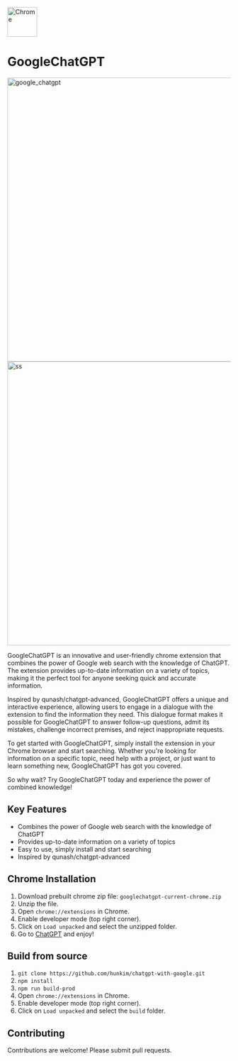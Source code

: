 [link-chrome]: https://chrome.google.com/webstore/detail/googlechatgpt/mdonbhpnpdajiekihkjeneenjhmeipam 'Chrome Web Store'

[<img src="https://user-images.githubusercontent.com/3750161/214147732-c75e96a4-48a4-4b64-b407-c2402e899a75.PNG" height="67" alt="Chrome" valign="middle">][link-chrome]
# GoogleChatGPT
<img width="640" alt="google_chatgpt" src="https://user-images.githubusercontent.com/901975/216732348-6b9dd2e8-72cc-4748-97e3-3edeb9383e33.png">
<img width="640" alt="ss" src="https://user-images.githubusercontent.com/901975/216732356-f5ecae95-c3f7-4653-95ee-f9ca3af5c1ac.png">

 

GoogleChatGPT is an innovative and user-friendly chrome extension that combines the power of Google web search with the knowledge of ChatGPT. The extension provides up-to-date information on a variety of topics, making it the perfect tool for anyone seeking quick and accurate information.

Inspired by qunash/chatgpt-advanced, GoogleChatGPT offers a unique and interactive experience, allowing users to engage in a dialogue with the extension to find the information they need. This dialogue format makes it possible for GoogleChatGPT to answer follow-up questions, admit its mistakes, challenge incorrect premises, and reject inappropriate requests.

To get started with GoogleChatGPT, simply install the extension in your Chrome browser and start searching. Whether you're looking for information on a specific topic, need help with a project, or just want to learn something new, GoogleChatGPT has got you covered.

So why wait? Try GoogleChatGPT today and experience the power of combined knowledge!

## Key Features
* Combines the power of Google web search with the knowledge of ChatGPT
* Provides up-to-date information on a variety of topics
* Easy to use, simply install and start searching
* Inspired by qunash/chatgpt-advanced


## Chrome Installation
  1. Download prebuilt chrome zip file: `googlechatgpt-current-chrome.zip`
  2. Unzip the file.
  3. Open `chrome://extensions` in Chrome.
  4. Enable developer mode (top right corner).
  5. Click on `Load unpacked` and select the unzipped folder.
  6. Go to [ChatGPT](https://chat.openai.com/chat/) and enjoy!

## Build from source

1. `git clone https://github.com/hunkim/chatgpt-with-google.git`
2. `npm install`
3. `npm run build-prod`
4. Open `chrome://extensions` in Chrome.
5. Enable developer mode (top right corner).
6. Click on `Load unpacked` and select the `build` folder.
</details>

## Contributing

Contributions are welcome! Please submit pull requests.
